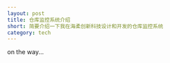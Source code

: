 ```yaml
---
layout: post
title: 仓库监控系统介绍
short: 简要介绍一下我在海柔创新科技设计和开发的仓库监控系统
category: tech
---
```


on the way...